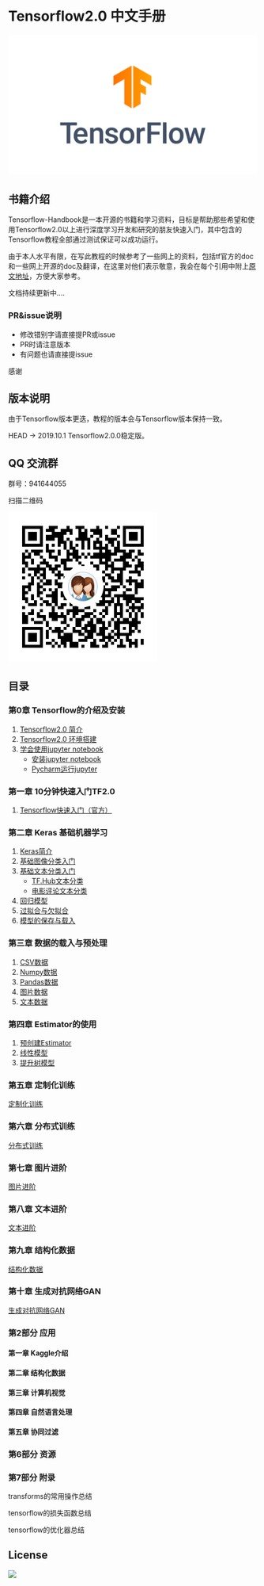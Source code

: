 # Tensorflow2.0 中文手册

<div align="center">
  <img src="./images/tensorflow.png">
</div>

## 书籍介绍

Tensorflow-Handbook是一本开源的书籍和学习资料，目标是帮助那些希望和使用Tensorflow2.0以上进行深度学习开发和研究的朋友快速入门，其中包含的Tensorflow教程全部通过测试保证可以成功运行。

由于本人水平有限，在写此教程的时候参考了一些网上的资料，包括tf官方的doc和一些网上开源的doc及翻译，在这里对他们表示敬意，我会在每个引用中附上[原文地址](./references.md)，方便大家参考。

文档持续更新中....

### PR&issue说明

- 修改错别字请直接提PR或issue
- PR时请注意版本
- 有问题也请直接提issue

感谢

## 版本说明

由于Tensorflow版本更迭，教程的版本会与Tensorflow版本保持一致。

HEAD -> 2019.10.1  Tensorflow2.0.0稳定版。

## QQ 交流群 

群号：941644055

扫描二维码

![QR1](./images/QR1.png) 

## 目录

### 第0章 Tensorflow的介绍及安装

1. [Tensorflow2.0 简介](chapter0/0.1-tensorflow-introduction.md)
2. [Tensorflow2.0 环境搭建](chapter0/0.2-tensorflow-installation.md)
3. [学会使用jupyter notebook](chapter0/0.3-jupyter_notebook.md)
   - [安装jupyter notebook]()
   - [Pycharm运行jupyter]()

### 第一章 10分钟快速入门TF2.0

1. [Tensorflow快速入门（官方）](chapter1/1.4-beginner.ipynb)

### 第二章 Keras 基础机器学习

1. [Keras简介](chapter2/2.1-keras_overview.md)
2. [基础图像分类入门](chapter2/2.2-classification.ipynb)
3. [基础文本分类入门](chapter2)
   - [TF.Hub文本分类](chapter2/2.3.1-text_classification_with_hub.ipynb)
   - [电影评论文本分类](chapter2/2.3.2-text_classification.ipynb)
4. [回归模型](chapter2/2.4-regression.ipynb)
5. [过拟合与欠拟合](chapter2/2.5-overfit_and_underfit.ipynb)
6. [模型的保存与载入](chapter2/2.6-save_and_load.ipynb)

### 第三章 数据的载入与预处理

1. [CSV数据](chapter3/3.1-csv.ipynb)
2. [Numpy数据](chapter3/3.2-numpy.ipynb)
3. [Pandas数据](chapter3/3.3-pandas_dataframe.ipynb)
4. [图片数据](chapter3/3.4-images.ipynb)
5. [文本数据](chapter3/3.5-text.ipynb)

### 第四章 Estimator的使用

1. [预创建Estimator](chapter4/4.1-premade.ipynb)
2. [线性模型](chapter4/4.2-linear.ipynb)
3. [提升树模型](chapter4/4.3-boosted_trees.ipynb)

### 第五章 定制化训练

[定制化训练](chapter3/3.1-logistic-regression.ipynb)

### 第六章 分布式训练

[分布式训练](chapter3/3.2-mnist.ipynb)

### 第七章 图片进阶

[图片进阶](chapter3/3.3-rnn.ipynb)

### 第八章 文本进阶

[文本进阶]()

### 第九章 结构化数据

[结构化数据]()

### 第十章 生成对抗网络GAN

[生成对抗网络GAN]()

### 第2部分 应用

#### 第一章 Kaggle介绍

#### 第二章 结构化数据

#### 第三章 计算机视觉

#### 第四章 自然语言处理

#### 第五章 协同过滤

### 第6部分 资源

### 第7部分 附录

transforms的常用操作总结

tensorflow的损失函数总结

tensorflow的优化器总结

## License

![](https://i.creativecommons.org/l/by-nc-sa/3.0/88x31.png)
